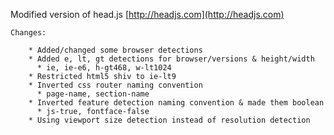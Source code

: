 Modified version of head.js [http://headjs.com](http://headjs.com)


    Changes:

        * Added/changed some browser detections
        * Added e, lt, gt detections for browser/versions & height/width
          * ie, ie-e6, h-gt468, w-lt1024
        * Restricted html5 shiv to ie-lt9
        * Inverted css router naming convention
          * page-name, section-name
        * Inverted feature detection naming convention & made them boolean
          * js-true, fontface-false
        * Using viewport size detection instead of resolution detection
